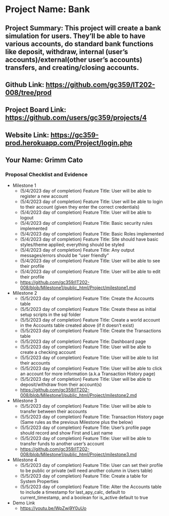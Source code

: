 # Project Name: Bank
## Project Summary: This project will create a bank simulation for users. They’ll be able to have various accounts, do standard bank functions like deposit, withdraw, internal (user’s accounts)/external(other user’s accounts) transfers, and creating/closing accounts.
## Github Link: https://github.com/gc359/IT202-008/tree/prod
## Project Board Link: https://github.com/users/gc359/projects/4
## Website Link: https://gc359-prod.herokuapp.com/Project/login.php
## Your Name: Grimm Cato

 
 
### Proposal Checklist and Evidence

- Milestone 1
  - (5/4/2023 day of completion) Feature Title: User will be able to register a new account
  - (5/4/2023 day of completion) Feature Title: User will be able to login to their account (given they enter the correct credentials)
  - (5/4/2023 day of completion) Feature Title: User will be able to logout
  - (5/4/2023 day of completion) Feature Title: Basic security rules implemented
  - (5/4/2023 day of completion) Feature Title: Basic Roles implemented
  - (5/4/2023 day of completion) Feature Title: Site should have basic styles/theme applied; everything should be styled
  - (5/4/2023 day of completion) Feature Title: Any output messages/errors should be “user friendly”
  - (5/4/2023 day of completion) Feature Title: User will be able to see their profile
  - (5/4/2023 day of completion) Feature Title: User will be able to edit their profile
  - https://github.com/gc359/IT202-008/blob/Milestone1/public_html/Project/milestone1.md
- Milestone 2
  - (5/5/2023 day of completion) Feature Title: Create the Accounts table
  - (5/5/2023 day of completion) Feature Title: Create these as initial setup scripts in the sql folder
  - (5/5/2023 day of completion) Feature Title: Create a world account in the Accounts table created above (if it doesn’t exist)
  - (5/5/2023 day of completion) Feature Title: Create the Transactions table
  - (5/5/2023 day of completion) Feature Title: Dashboard page
  - (5/5/2023 day of completion) Feature Title: User will be able to create a checking account
  - (5/5/2023 day of completion) Feature Title: User will be able to list their accounts
  - (5/5/2023 day of completion) Feature Title: User will be able to click an account for more information (a.k.a Transaction History page)
  - (5/5/2023 day of completion) Feature Title: User will be able to deposit/withdraw from their account(s)
  - https://github.com/gc359/IT202-008/blob/Milestone1/public_html/Project/milestone2.md
- Milestone 3
  - (5/5/2023 day of completion) Feature Title: User will be able to transfer between their accounts
  - (5/5/2023 day of completion) Feature Title: Transaction History page (Same rules as the previous Milestone plus the below)
  - (5/5/2023 day of completion) Feature Title: User’s profile page should record and show First and Last name
  - (5/5/2023 day of completion) Feature Title: User will be able to transfer funds to another user’s account
  - https://github.com/gc359/IT202-008/blob/Milestone1/public_html/Project/milestone3.md
- Milestone 4
  - (5/5/2023 day of completion) Feature Title: User can set their profile to be public or private (will need another column in Users table)
  - (5/5/2023 day of completion) Feature Title: Create a table for System Properties 
  - (5/5/2023 day of completion) Feature Title: Alter the Accounts table to include a timestamp for last_apy_calc, default to current_timestamp, and a boolean for is_active default to true
- Demo Link
  - https://youtu.be/WpZwj9Y0uUo